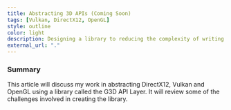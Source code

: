 ```yaml
---
title: Abstracting 3D APIs (Coming Soon)
tags: [Vulkan, DirectX12, OpenGL]
style: outline
color: light
description: Designing a library to reducing the complexity of writing cross-platform 3D software.
external_url: "."
---
```


### Summary

This article will discuss my work in abstracting DirectX12, Vulkan and OpenGL using a library called the G3D API Layer. It will
review some of the challenges involved in creating the library.



